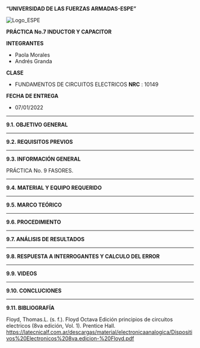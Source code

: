 **“UNIVERSIDAD DE LAS FUERZAS ARMADAS-ESPE”**


![Logo_ESPE](https://user-images.githubusercontent.com/93800511/140828546-04ee2765-180c-4e68-84cf-8bca73c21c5f.png)

**PRÁCTICA No.7 INDUCTOR Y CAPACITOR**

**INTEGRANTES**
* Paola Morales 
* Andrés Granda
 
**CLASE**
* FUNDAMENTOS DE CIRCUITOS ELECTRICOS **NRC** : 10149

**FECHA DE ENTREGA**
* 07/01/2022
--------------------------------------------------------------------------------------------------------------------------------------------------------------------------------

**9.1. OBJETIVO GENERAL**


--------------------------------------------------------------------------------------------------------------------------------------------------------------------------------

**9.2. REQUISITOS PREVIOS**



--------------------------------------------------------------------------------------------------------------------------------------------------------------------------------

**9.3. INFORMACIÓN GENERAL**

PRÁCTICA No. 9 FASORES.

--------------------------------------------------------------------------------------------------------------------------------------------------------------------------------

**9.4. MATERIAL Y EQUIPO REQUERIDO**






--------------------------------------------------------------------------------------------------------------------------------------------------------------------------------

**9.5. MARCO TEÓRICO**



--------------------------------------------------------------------------------------------------------------------------------------------------------------------------------


**9.6. PROCEDIMIENTO**



-------------------------------------------------- -------------------------------------------------- -------------------------------------------------- --------------------------

**9.7. ANÁLISIS DE RESULTADOS**



-------------------------------------------------- -------------------------------------------------- -------------------------------------------------- --------------------------

**9.8. RESPUESTA A INTERROGANTES Y CALCULO DEL ERROR**



--------------------------------------------------------------------------------------------------------------------------------------------------------------------------------

**9.9. VIDEOS**

--------------------------------------------------------------------------------------------------------------------------------------------------------------------------------

**9.10. CONCLUCIONES**


--------------------------------------------------------------------------------------------------------------------------------------------------------------------------------


**9.11. BIBLIOGRAFÍA**

Floyd, Thomas.L. (s. f.). Floyd Octava Edición principios de circuitos electricos (8va edición, Vol. 1). Prentice Hall. https://latecnicalf.com.ar/descargas/material/electronicaanalogica/Dispositivos%20Electronicos%208va.edicion-%20Floyd.pdf


